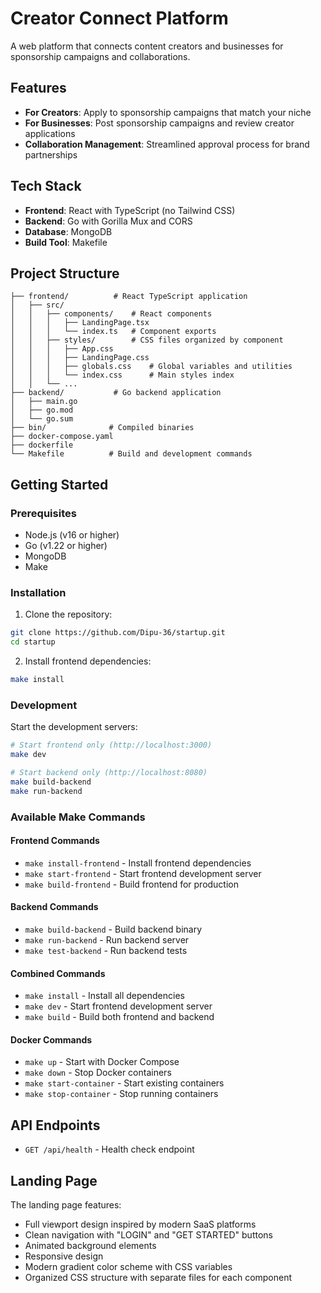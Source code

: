 # Creator Connect Platform

A web platform that connects content creators and businesses for sponsorship campaigns and collaborations.

## Features

- **For Creators**: Apply to sponsorship campaigns that match your niche
- **For Businesses**: Post sponsorship campaigns and review creator applications
- **Collaboration Management**: Streamlined approval process for brand partnerships

## Tech Stack

- **Frontend**: React with TypeScript (no Tailwind CSS)
- **Backend**: Go with Gorilla Mux and CORS
- **Database**: MongoDB
- **Build Tool**: Makefile

## Project Structure

```
├── frontend/          # React TypeScript application
│   ├── src/
│   │   ├── components/    # React components
│   │   │   ├── LandingPage.tsx
│   │   │   └── index.ts   # Component exports
│   │   ├── styles/        # CSS files organized by component
│   │   │   ├── App.css
│   │   │   ├── LandingPage.css
│   │   │   ├── globals.css    # Global variables and utilities
│   │   │   └── index.css      # Main styles index
│   │   └── ...
├── backend/           # Go backend application
│   ├── main.go
│   ├── go.mod
│   └── go.sum
├── bin/              # Compiled binaries
├── docker-compose.yaml
├── dockerfile
└── Makefile          # Build and development commands
```

## Getting Started

### Prerequisites

- Node.js (v16 or higher)
- Go (v1.22 or higher)
- MongoDB
- Make

### Installation

1. Clone the repository:
```bash
git clone https://github.com/Dipu-36/startup.git
cd startup
```

2. Install frontend dependencies:
```bash
make install
```

### Development

Start the development servers:

```bash
# Start frontend only (http://localhost:3000)
make dev

# Start backend only (http://localhost:8080)
make build-backend
make run-backend
```

### Available Make Commands

#### Frontend Commands
- `make install-frontend` - Install frontend dependencies
- `make start-frontend` - Start frontend development server
- `make build-frontend` - Build frontend for production

#### Backend Commands
- `make build-backend` - Build backend binary
- `make run-backend` - Run backend server
- `make test-backend` - Run backend tests

#### Combined Commands
- `make install` - Install all dependencies
- `make dev` - Start frontend development server
- `make build` - Build both frontend and backend

#### Docker Commands
- `make up` - Start with Docker Compose
- `make down` - Stop Docker containers
- `make start-container` - Start existing containers
- `make stop-container` - Stop running containers

## API Endpoints

- `GET /api/health` - Health check endpoint

## Landing Page

The landing page features:
- Full viewport design inspired by modern SaaS platforms
- Clean navigation with "LOGIN" and "GET STARTED" buttons
- Animated background elements
- Responsive design
- Modern gradient color scheme with CSS variables
- Organized CSS structure with separate files for each component


